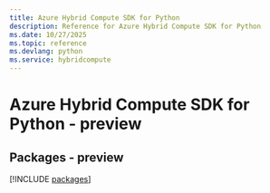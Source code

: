 ```yaml
---
title: Azure Hybrid Compute SDK for Python
description: Reference for Azure Hybrid Compute SDK for Python
ms.date: 10/27/2025
ms.topic: reference
ms.devlang: python
ms.service: hybridcompute
---
```

# Azure Hybrid Compute SDK for Python - preview
## Packages - preview
[!INCLUDE [packages](hybrid-compute-index.md)]